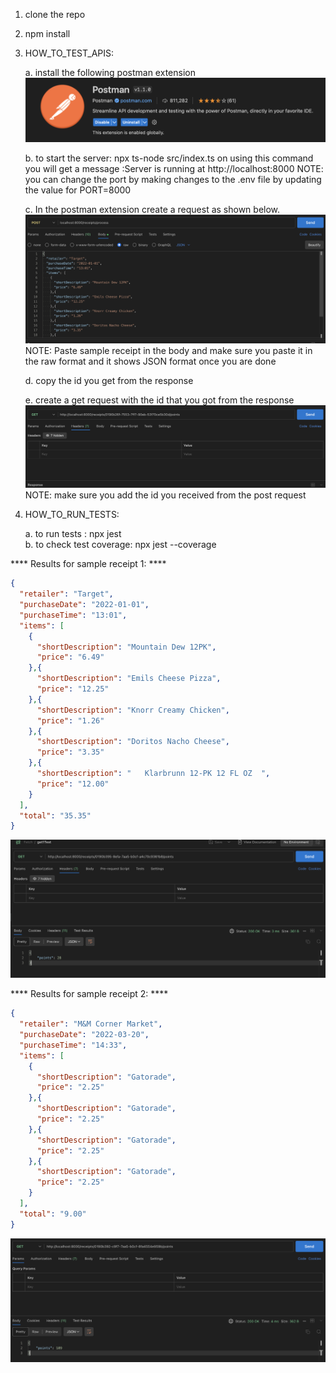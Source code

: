 
1. clone the repo
2. npm install

3. HOW_TO_TEST_APIS:

    a. install the following postman extension
        ![Alt text](image.png)

    b. to start the server: npx ts-node src/index.ts 
    on using this command you will get a message :Server is running at http://localhost:8000
    NOTE: you can change the port by making changes to the .env file by updating the value for PORT=8000

    c. In the postman extension create a request as shown below. 
       ![Alt text](image-4.png)
        NOTE: Paste sample receipt in the body and make sure you paste it in the raw format and it shows JSON format once you are done

    d. copy the id you get from the response

    e. create a get request with the id that you got from the response 
       ![Alt text](image-2.png)
        NOTE: make sure you add the id you received from the post request

4. HOW_TO_RUN_TESTS:

    a. to run tests : npx jest   
    b. to check test coverage: npx jest --coverage


**** Results for sample receipt 1: ****

```json
{
  "retailer": "Target",
  "purchaseDate": "2022-01-01",
  "purchaseTime": "13:01",
  "items": [
    {
      "shortDescription": "Mountain Dew 12PK",
      "price": "6.49"
    },{
      "shortDescription": "Emils Cheese Pizza",
      "price": "12.25"
    },{
      "shortDescription": "Knorr Creamy Chicken",
      "price": "1.26"
    },{
      "shortDescription": "Doritos Nacho Cheese",
      "price": "3.35"
    },{
      "shortDescription": "   Klarbrunn 12-PK 12 FL OZ  ",
      "price": "12.00"
    }
  ],
  "total": "35.35"
}
```
![Alt text](image-6.png)

**** Results for sample receipt 2: ****

```json
{
  "retailer": "M&M Corner Market",
  "purchaseDate": "2022-03-20",
  "purchaseTime": "14:33",
  "items": [
    {
      "shortDescription": "Gatorade",
      "price": "2.25"
    },{
      "shortDescription": "Gatorade",
      "price": "2.25"
    },{
      "shortDescription": "Gatorade",
      "price": "2.25"
    },{
      "shortDescription": "Gatorade",
      "price": "2.25"
    }
  ],
  "total": "9.00"
}
```

![Alt text](image-5.png)

